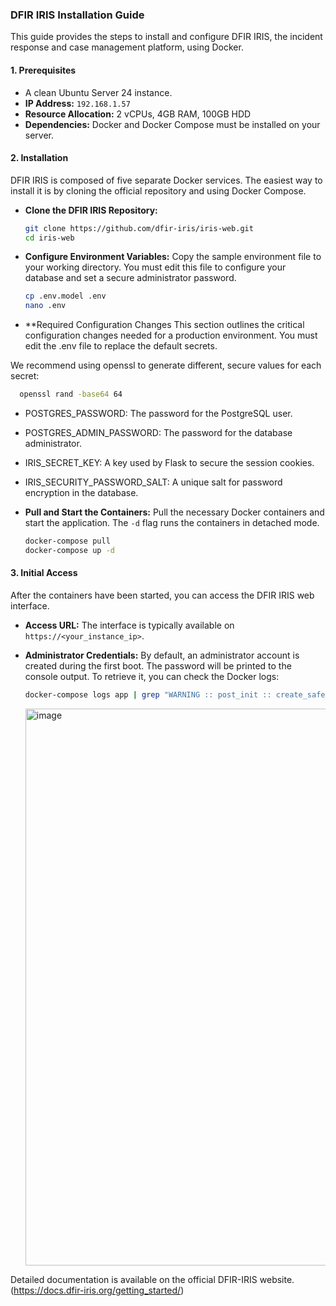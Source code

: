 ### **DFIR IRIS Installation Guide**

This guide provides the steps to install and configure DFIR IRIS, the incident response and case management platform, using Docker.

#### **1. Prerequisites**

  * A clean Ubuntu Server 24 instance.
  * **IP Address:** `192.168.1.57`
  * **Resource Allocation:** 2 vCPUs, 4GB RAM, 100GB HDD
  * **Dependencies:** Docker and Docker Compose must be installed on your server.

#### **2. Installation**

DFIR IRIS is composed of five separate Docker services. The easiest way to install it is by cloning the official repository and using Docker Compose.

  * **Clone the DFIR IRIS Repository:**
    ```bash
    git clone https://github.com/dfir-iris/iris-web.git
    cd iris-web
    ```
  * **Configure Environment Variables:** Copy the sample environment file to your working directory. You must edit this file to configure your database and set a secure administrator password.
    ```bash
    cp .env.model .env
    nano .env
    ```
   * **Required Configuration Changes
    This section outlines the critical configuration changes needed for a production environment. You must edit the .env file to replace the default secrets.

  We recommend using openssl to generate different, secure values for each secret:
  
  ```bash
    openssl rand -base64 64
  ```

   * POSTGRES_PASSWORD: The password for the PostgreSQL user.
   * POSTGRES_ADMIN_PASSWORD: The password for the database administrator.
   * IRIS_SECRET_KEY: A key used by Flask to secure the session cookies.
   * IRIS_SECURITY_PASSWORD_SALT: A unique salt for password encryption in the database.
   
  * **Pull and Start the Containers:**
    Pull the necessary Docker containers and start the application. The `-d` flag runs the containers in detached mode.
    ```bash
    docker-compose pull
    docker-compose up -d
    ```

#### **3. Initial Access**

After the containers have been started, you can access the DFIR IRIS web interface.

  * **Access URL:** The interface is typically available on `https://<your_instance_ip>`.
  * **Administrator Credentials:** By default, an administrator account is created during the first boot. The password will be printed to the console output. To retrieve it, you can check the Docker logs:
    ```bash
    docker-compose logs app | grep "WARNING :: post_init :: create_safe_admin"
    ```

    <img width="1920" height="891" alt="image" src="https://github.com/user-attachments/assets/6a6c266f-cd44-44d0-b737-0bed58df50bb" />

Detailed documentation is available on the official DFIR-IRIS website. (https://docs.dfir-iris.org/getting_started/)

